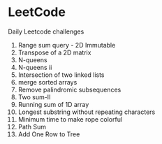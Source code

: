 # LeetCode

Daily Leetcode challenges

1) Range sum query - 2D Immutable
2) Transpose of a 2D matrix
3) N-queens
4) N-queens ii
5) Intersection of two linked lists
6) merge sorted arrays
7) Remove palindromic subsequences
8) Two sum-II
9) Running sum of 1D array
10) Longest substring without repeating characters
11) Minimum time to make rope colorful
12) Path Sum
13) Add One Row to Tree

